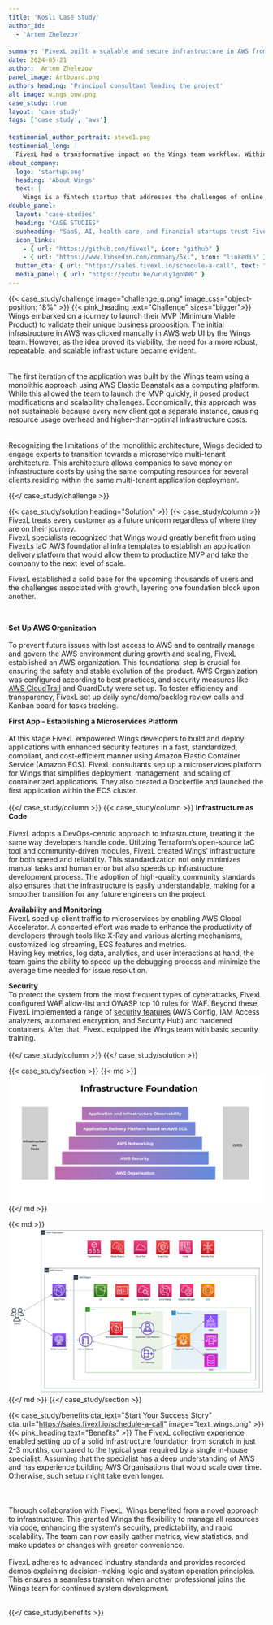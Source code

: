 ```yaml
---
title: 'Kosli Case Study'
author_id:
  - 'Artem Zhelezov'
 
summary: 'FivexL built a scalable and secure infrastructure in AWS from the ground up in just 3 months for a smart expense management service.'
date: 2024-05-21 
author:  Artem Zhelezov
panel_image: Artboard.png
authors_heading: 'Principal consultant leading the project'
alt_image: wings_bnw.png
case_study: true
layout: 'case_study'
tags: ['case study', 'aws']

testimonial_author_portrait: steve1.png
testimonial_long: |
  FivexL had a transformative impact on the Wings team workflow. Within three months, FivexL experts configured AWS Organization, access control, and streamlined launches of multiple applications via AWS ECS. This established a solid foundation for the startup's future growth and enabled the development team to concentrate on innovation and rapid iteration.
about_company:
  logo: 'startup.png'
  heading: 'About Wings'
  text: |
    Wings is a fintech startup that addresses the challenges of online payments. They have developed a smart expense management service for corporate clients, enabling the issuance of virtual bank cards. The acquaintance between Wings and FivexL began with a problem the startup faced. They lost access to their AWS account and sought help on various forums and in AWS professional communities. Confused by responses like 'nothing can be done' and faced with costly, risky proposals, the team was worried they had lost access to their data for good. FivexL senior consultant Vladimir, after reading about the startup's issues, quickly understood the problem and, on a volunteer basis, helped Wings regain access in just 20 minutes. This marked the beginning of a successful collaboration.
double_panel:
  layout: 'case-studies'
  heading: "CASE STUDIES"
  subheading: "SaaS, AI, health care, and financial startups trust FivexL to build their infrastructure in AWS, empowering their businesses to grow faster. Learn how."
  icon_links:
    - { url: "https://github.com/fivexl", icon: "github" }
    - { url: "https://www.linkedin.com/company/5xl", icon: "linkedin" }
  button_cta: { url: "https://sales.fivexl.io/schedule-a-call", text: "Book a consultation" }
  media_panel: { url: "https://youtu.be/uruLy1goNW0" }
---
```

{{< case_study/challenge  image="challenge_q.png" image_css="object-position: 18%" >}}
{{< pink_heading text="Challenge"  sizes="bigger">}}
Wings embarked on a journey to launch their MVP (Minimum Viable Product) to validate their unique business proposition. The initial infrastructure in AWS was clicked manually in AWS web UI by the Wings team. However, as the idea proved its viability, the need for a more robust, repeatable, and scalable infrastructure became evident.<br/>  
<br/> 
The first iteration of the application was built by the Wings team using a monolithic approach using AWS Elastic Beanstalk as a computing platform. While this allowed the team to launch the MVP quickly, it posed product modifications and scalability challenges. Economically, this approach was not sustainable because every new client got a separate instance, causing resource usage overhead and higher-than-optimal infrastructure costs.<br/> 
<br/>  
Recognizing the limitations of the monolithic architecture, Wings decided to engage experts to transition towards a microservice multi-tenant architecture. This architecture allows companies to save money on infrastructure costs by using the same computing resources for several clients residing within the same multi-tenant application deployment.<br/>

{{</ case_study/challenge >}}
 
{{< case_study/solution heading="Solution" >}}
{{< case_study/column >}}
FivexL treats every customer as a future unicorn regardless of where they are on their journey.  
FivexL specialists recognized that Wings would greatly benefit from using FivexLs IaC AWS foundational infra templates to establish an application delivery platform that would allow them to productize MVP and take the company to the next level of scale.  
  
FivexL established a solid base for the upcoming thousands of users and the challenges associated with growth, layering one foundation block upon another.

<br/>  

**Set Up AWS Organization**<br/>  
To prevent future issues with lost access to AWS and to centrally manage and govern the AWS environment during growth and scaling, FivexL established an AWS organization. This foundational step is crucial for ensuring the safety and stable evolution of the product. AWS Organization was configured according to best practices, and security measures like [AWS CloudTrail](https://fivexl.io/blog/what-is-aws-cloudtrail/) and GuardDuty were set up.
To foster efficiency and transparency, FivexL set up daily sync/demo/backlog review calls and Kanban board for tasks tracking.<br/>

**First App - Establishing a Microservices Platform**<br/>   
At this stage FivexL empowered Wings developers to build and deploy applications with enhanced security features in a fast, standardized, compliant, and cost-efficient manner using Amazon Elastic Container Service (Amazon ECS).
FivexL consultants sep up a microservices platform for Wings that simplifies deployment, management, and scaling of containerized applications.  They also created a Dockerfile and launched the first application within the ECS cluster.<br/>  
{{</ case_study/column >}}
{{< case_study/column >}}
**Infrastructure as Code**<br/>  
FivexL adopts a DevOps-centric approach to infrastructure, treating it the same way developers handle code. 
Utilizing Terraform’s open-source IaC tool and community-driven modules, FivexL created Wings’ infrastructure for both speed and reliability.  This standardization not only minimizes manual tasks and human error but also speeds up infrastructure development process. The adoption of high-quality community standards also ensures that the infrastructure is easily understandable, making for a smoother transition for any future engineers on the project. <br/> 

**Availability and Monitoring**  
FivexL sped up client traffic to microservices by enabling AWS Global Accelerator. A concerted effort was made to enhance the productivity of developers through tools like X-Ray and various alerting mechanisms, customized log streaming, ECS features and metrics.  
Having key metrics, log data, analytics, and user interactions at hand, the team gains the ability to speed up the debugging process and minimize the average time needed for issue resolution.<br/>

**Security**  
To protect the system from the most frequent types of cyberattacks, FivexL configured WAF allow-list and OWASP top 10 rules for WAF. Beyond these, FivexL implemented a range of [security features](https://fivexl.io/blog/security-basics-in-aws/) (AWS Config, IAM Access analyzers, automated encryption, and Security Hub) and hardened containers. After that, FivexL equipped the Wings team with basic security training.<br/>   
{{</ case_study/column >}}
{{</ case_study/solution >}} 

{{< case_study/section >}}
{{< md >}}![diagram](Foundation.png){{</ md >}}

{{< md >}}![diagram](infra_wings.png){{</ md >}}
{{</ case_study/section >}}

{{< case_study/benefits
    cta_text="Start Your Success Story"
    cta_url="https://sales.fivexl.io/schedule-a-call"
    image="text_wings.png"
    >}}
{{< pink_heading text="Benefits" >}}
The FivexL collective experience enabled setting up of a solid infrastructure foundation from scratch in just 2-3 months, compared to the typical year required by a single in-house specialist. Assuming that the specialist has a deep understanding of AWS and has experience building AWS Organisations that would scale over time. Otherwise, such setup might take even longer.<br/>  
<br/>  
Through collaboration with FivexL, Wings benefited from a novel approach to infrastructure. This granted Wings the flexibility to manage all resources via code, enhancing the system's security, predictability, and rapid scalability. The team can now easily gather metrics, view statistics, and make updates or changes with greater convenience.<br/>
<br/>
FivexL adheres to advanced industry standards and provides recorded demos explaining decision-making logic and system operation principles. This ensures a seamless transition when another professional joins the Wings team for continued system development.<br/>
<br/>




{{</ case_study/benefits >}}

